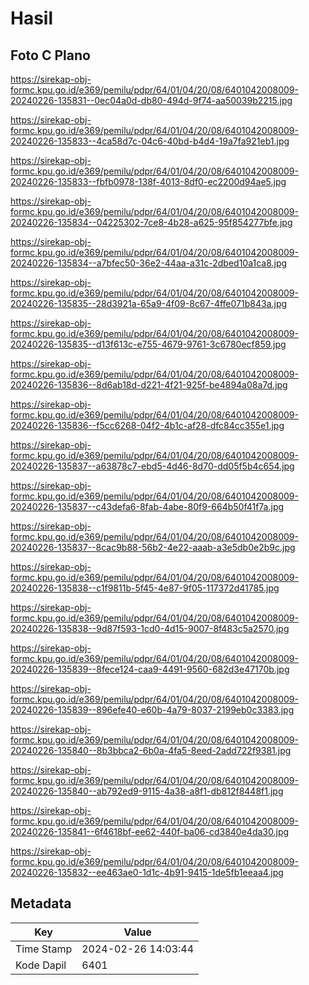 # Hasil

## Foto C Plano

https://sirekap-obj-formc.kpu.go.id/e369/pemilu/pdpr/64/01/04/20/08/6401042008009-20240226-135831--0ec04a0d-db80-494d-9f74-aa50039b2215.jpg

https://sirekap-obj-formc.kpu.go.id/e369/pemilu/pdpr/64/01/04/20/08/6401042008009-20240226-135833--4ca58d7c-04c6-40bd-b4d4-19a7fa921eb1.jpg

https://sirekap-obj-formc.kpu.go.id/e369/pemilu/pdpr/64/01/04/20/08/6401042008009-20240226-135833--fbfb0978-138f-4013-8df0-ec2200d94ae5.jpg

https://sirekap-obj-formc.kpu.go.id/e369/pemilu/pdpr/64/01/04/20/08/6401042008009-20240226-135834--04225302-7ce8-4b28-a625-95f854277bfe.jpg

https://sirekap-obj-formc.kpu.go.id/e369/pemilu/pdpr/64/01/04/20/08/6401042008009-20240226-135834--a7bfec50-36e2-44aa-a31c-2dbed10a1ca8.jpg

https://sirekap-obj-formc.kpu.go.id/e369/pemilu/pdpr/64/01/04/20/08/6401042008009-20240226-135835--28d3921a-65a9-4f09-8c67-4ffe071b843a.jpg

https://sirekap-obj-formc.kpu.go.id/e369/pemilu/pdpr/64/01/04/20/08/6401042008009-20240226-135835--d13f613c-e755-4679-9761-3c6780ecf859.jpg

https://sirekap-obj-formc.kpu.go.id/e369/pemilu/pdpr/64/01/04/20/08/6401042008009-20240226-135836--8d6ab18d-d221-4f21-925f-be4894a08a7d.jpg

https://sirekap-obj-formc.kpu.go.id/e369/pemilu/pdpr/64/01/04/20/08/6401042008009-20240226-135836--f5cc6268-04f2-4b1c-af28-dfc84cc355e1.jpg

https://sirekap-obj-formc.kpu.go.id/e369/pemilu/pdpr/64/01/04/20/08/6401042008009-20240226-135837--a63878c7-ebd5-4d46-8d70-dd05f5b4c654.jpg

https://sirekap-obj-formc.kpu.go.id/e369/pemilu/pdpr/64/01/04/20/08/6401042008009-20240226-135837--c43defa6-8fab-4abe-80f9-664b50f41f7a.jpg

https://sirekap-obj-formc.kpu.go.id/e369/pemilu/pdpr/64/01/04/20/08/6401042008009-20240226-135837--8cac9b88-56b2-4e22-aaab-a3e5db0e2b9c.jpg

https://sirekap-obj-formc.kpu.go.id/e369/pemilu/pdpr/64/01/04/20/08/6401042008009-20240226-135838--c1f9811b-5f45-4e87-9f05-117372d41785.jpg

https://sirekap-obj-formc.kpu.go.id/e369/pemilu/pdpr/64/01/04/20/08/6401042008009-20240226-135838--9d87f593-1cd0-4d15-9007-8f483c5a2570.jpg

https://sirekap-obj-formc.kpu.go.id/e369/pemilu/pdpr/64/01/04/20/08/6401042008009-20240226-135839--8fece124-caa9-4491-9560-682d3e47170b.jpg

https://sirekap-obj-formc.kpu.go.id/e369/pemilu/pdpr/64/01/04/20/08/6401042008009-20240226-135839--896efe40-e60b-4a79-8037-2199eb0c3383.jpg

https://sirekap-obj-formc.kpu.go.id/e369/pemilu/pdpr/64/01/04/20/08/6401042008009-20240226-135840--8b3bbca2-6b0a-4fa5-8eed-2add722f9381.jpg

https://sirekap-obj-formc.kpu.go.id/e369/pemilu/pdpr/64/01/04/20/08/6401042008009-20240226-135840--ab792ed9-9115-4a38-a8f1-db812f8448f1.jpg

https://sirekap-obj-formc.kpu.go.id/e369/pemilu/pdpr/64/01/04/20/08/6401042008009-20240226-135841--6f4618bf-ee62-440f-ba06-cd3840e4da30.jpg

https://sirekap-obj-formc.kpu.go.id/e369/pemilu/pdpr/64/01/04/20/08/6401042008009-20240226-135832--ee463ae0-1d1c-4b91-9415-1de5fb1eeaa4.jpg


## Metadata

| Key        | Value               |
| ---------- | ------------------- |
| Time Stamp | 2024-02-26 14:03:44 |
| Kode Dapil | 6401                |



